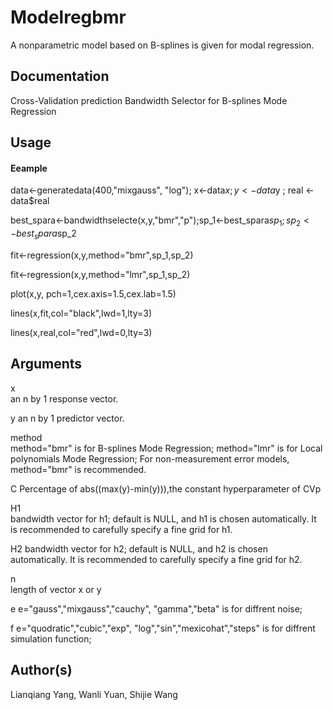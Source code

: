 # Modelregbmr
A nonparametric model based on B-splines is given for modal regression.


## Documentation
Cross-Validation prediction  Bandwidth Selector for B-splines Mode Regression

## Usage
#### Eeample
data<-generatedata(400,"mixgauss", "log"); x<-data$x ; y<-data$y ; real <-data$real

best_spara<-bandwidthselecte(x,y,"bmr","p");sp_1<-best_spara$sp_1;sp_2<-best_spara$sp_2

fit<-regression(x,y,method="bmr",sp_1,sp_2)

fit<-regression(x,y,method="lmr",sp_1,sp_2)

plot(x,y, pch=1,cex.axis=1.5,cex.lab=1.5)

lines(x,fit,col="black",lwd=1,lty=3)

lines(x,real,col="red",lwd=0,lty=3)


##  Arguments
x	
an n by 1 response vector.

y
an n by 1 predictor vector.

method	
method="bmr" is for B-splines Mode Regression; method="lmr" is for Local polynomials Mode Regression;  For non-measurement error models, method="bmr" is recommended.

C
Percentage of abs((max(y)-min(y))),the constant hyperparameter of CVp

H1	
bandwidth vector for h1; default is NULL, and h1 is chosen automatically.  It is recommended to carefully specify a fine grid for h1.

H2
bandwidth vector for h2; default is NULL, and h2 is chosen automatically.  It is recommended to carefully specify a fine grid for h2.

n	
length of vector x or y

e
e="gauss","mixgauss","cauchy", "gamma","beta"  is for diffrent noise; 

f
e="quodratic","cubic","exp", "log","sin","mexicohat","steps" is for diffrent simulation function; 

## Author(s)
Lianqiang Yang, Wanli Yuan, Shijie Wang


